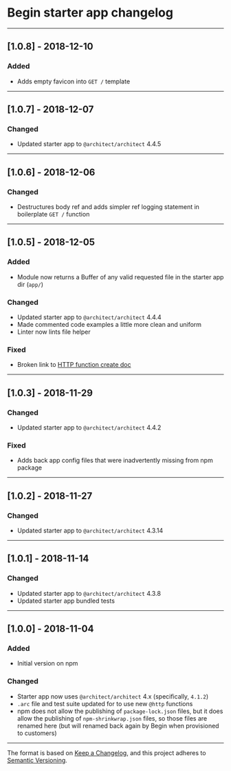 # Begin starter app changelog

---

## [1.0.8] - 2018-12-10

### Added

- Adds empty favicon into `GET /` template

---

## [1.0.7] - 2018-12-07

### Changed

- Updated starter app to `@architect/architect` 4.4.5

---

## [1.0.6] - 2018-12-06

### Changed

- Destructures body ref and adds simpler ref logging statement in boilerplate `GET /` function

---

## [1.0.5] - 2018-12-05

### Added

- Module now returns a Buffer of any valid requested file in the starter app dir (`app/`)


### Changed

- Updated starter app to `@architect/architect` 4.4.4
- Made commented code examples a little more clean and uniform
- Linter now lints file helper


### Fixed

- Broken link to [HTTP function create doc](https://docs.begin.com/en/functions/http/)

---

## [1.0.3] - 2018-11-29

### Changed

- Updated starter app to `@architect/architect` 4.4.2


### Fixed

- Adds back app config files that were inadvertently missing from npm package

---

## [1.0.2] - 2018-11-27

### Changed

- Updated starter app to `@architect/architect` 4.3.14

---

## [1.0.1] - 2018-11-14

### Changed

- Updated starter app to `@architect/architect` 4.3.8
- Updated starter app bundled tests

---

## [1.0.0] - 2018-11-04

### Added

- Initial version on npm


### Changed

- Starter app now uses `@architect/architect` 4.x (specifically, `4.1.2`)
- `.arc` file and test suite updated for to use new `@http` functions
- npm does not allow the publishing of `package-lock.json` files, but it does allow the publishing of `npm-shrinkwrap.json` files, so those files are renamed here (but will renamed back again by Begin when provisioned to customers)

---

The format is based on [Keep a Changelog](https://keepachangelog.com/en/1.0.0/), and this project adheres to [Semantic Versioning](https://semver.org/spec/v2.0.0.html).